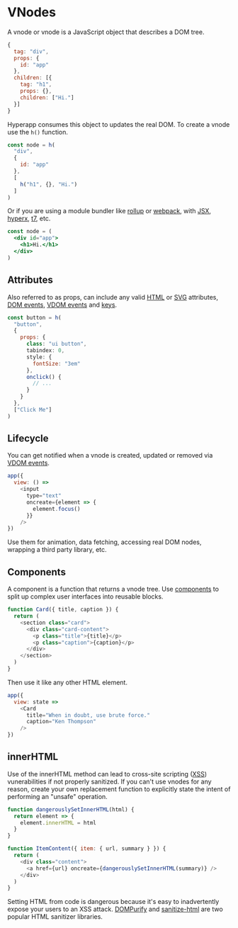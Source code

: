 # VNodes

A vnode or vnode is a JavaScript object that describes a DOM tree.

```js
{
  tag: "div",
  props: {
    id: "app"
  },
  children: [{
    tag: "h1",
    props: {},
    children: ["Hi."]
  }]
}
```

Hyperapp consumes this object to updates the real DOM. To create a vnode use the `h()` function.

```js
const node = h(
  "div",
  {
    id: "app"
  },
  [
    h("h1", {}, "Hi.")
  ]
)
```

Or if you are using a module bundler like [rollup](https://github.com/rollup/rollup) or [webpack](https://github.com/webpack/webpack), with [JSX](/docs/jsx.md), [hyperx](/docs/hyperx.md), [t7](https://github.com/trueadm/t7), etc.

```jsx
const node = (
  <div id="app">
    <h1>Hi.</h1>
  </div>
)
```

## Attributes

Also referred to as props, can include any valid [HTML](https://developer.mozilla.org/en-US/docs/Web/HTML/Attributes) or [SVG](https://developer.mozilla.org/en-US/docs/Web/SVG/Attribute) attributes, [DOM events](https://developer.mozilla.org/en-US/docs/Web/Events), [VDOM events](/docs/vdom-events.md) and [keys](/docs/keys.md).

```jsx
const button = h(
  "button",
  {
    props: {
      class: "ui button",
      tabindex: 0,
      style: {
        fontSize: "3em"
      },
      onclick() {
        // ...
      }
    }
  },
  ["Click Me"]
)
```

## Lifecycle

You can get notified when a vnode is created, updated or removed via [VDOM events](/docs/vdoom-events.md).

```js
app({
  view: () =>
    <input
      type="text"
      oncreate={element => {
        element.focus()
      }}
    />
})
```

Use them for animation, data fetching, accessing real DOM nodes, wrapping a third party library, etc.

## Components

A component is a function that returns a vnode tree. Use [components](/docs/components.md) to split up complex user interfaces into reusable blocks.

```js
function Card({ title, caption }) {
  return (
    <section class="card">
      <div class="card-content">
        <p class="title">{title}</p>
        <p class="caption">{caption}</p>
      </div>
    </section>
  )
}
```

Then use it like any other HTML element.

```js
app({
  view: state =>
    <Card
      title="When in doubt, use brute force."
      caption="Ken Thompson"
    />
})
```

## innerHTML

Use of the innerHTML method can lead to cross-site scripting ([XSS](https://en.wikipedia.org/wiki/Cross-site_scripting)) vunerabilities if not properly sanitized. If you can't use vnodes for any reason, create your own replacement function to explicitly state the intent of performing an "unsafe" operation.

```js
function dangerouslySetInnerHTML(html) {
  return element => {
    element.innerHTML = html
  }
}

function ItemContent({ item: { url, summary } }) {
  return (
    <div class="content">
      <a href={url} oncreate={dangerouslySetInnerHTML(summary)} />
    </div>
  )
}
```

Setting HTML from code is dangerous because it's easy to inadvertently expose your users to an XSS attack. [DOMPurify](https://github.com/cure53/DOMPurify) and [sanitize-html](https://github.com/punkave/sanitize-html) are two popular HTML sanitizer libraries.
